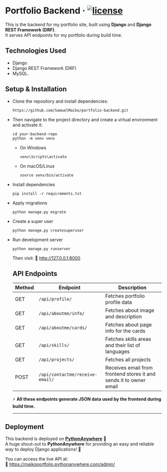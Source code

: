 # Portfolio Backend · [![license](https://img.shields.io/github/license/peaceiris/actions-gh-pages.svg)](LICENSE)

This is the backend for my portfolio site, built using **Django** and **Django REST Framework (DRF)**.  
It serves API endpoints for my portfolio during build time.

## Technologies Used

- Django
- Django REST Framework (DRF)
- MySQL.

## Setup & Installation

- Clone the repository and install dependencies:

  ```
  https://github.com/SamuelMaiko/portfolio-backend.git
  ```

- Then navigate to the project directory and create a virtual environment and activate it:

  ```
  cd your-backend-repo
  python -m venv venv
  ```

  - On Windows

    ```
    venv\Scripts\activate
    ```

  - On macOS/Linux

    ```
    source venv/bin/activate
    ```

- Install dependencies

  ```
  pip install -r requirements.txt
  ```

- Apply migrations
  ```
  python manage.py migrate
  ```
- Create a super user
  ```
  python manage.py createsuperuser
  ```
- Run development server

  ```
  python manage.py runserver
  ```

  Then visit: 🔗 http://127.0.0.1:8000

  ## API Endpoints

  | Method | Endpoint                        | Description                                                        |
  | ------ | ------------------------------- | ------------------------------------------------------------------ |
  | GET    | `/api/profile/`                 | Fetches portfolio profile data                                     |
  | GET    | `/api/aboutme/info/`            | Fetches about image and description                                |
  | GET    | `/api/aboutme/cards/`           | Fetches about page info for the cards                              |
  | GET    | `/api/skills/`                  | Fetches skills areas and their list of languages                   |
  | GET    | `/api/projects/`                | Fetches all projects                                               |
  | POST   | `/api/contactme/receive-email/` | Receives email from frontend stores it and sends it to owner email |

  ⚡ **All these endpoints generate JSON data used by the frontend during build time.**

  ***

## Deployment

This backend is deployed on **[PythonAnywhere](https://www.pythonanywhere.com/)** 🚀  
A huge shout-out to **PythonAnywhere** for providing an easy and reliable way to deploy Django applications! 🎉

You can access the live API at:  
🔗 https://maikoportfolio.pythonanywhere.com/admin/

